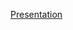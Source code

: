 [Presentation](https://docs.google.com/presentation/d/1CNWVzQGNiOfXhckKWLMIjnuFtvFB9rGKv-j1SjEG7TU/edit?usp=sharing)
